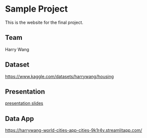 # Sample Project
This is the website for the final project.

## Team

Harry Wang

## Dataset

https://www.kaggle.com/datasets/harrywang/housing

## Presentation

[presentation slides](sample-team-presentation.pptx)

## Data App

https://harrywang-world-cities-app-cities-9k1r4v.streamlitapp.com/


